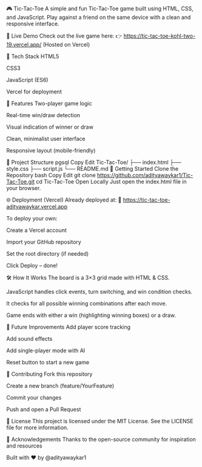 🎮 Tic‑Tac‑Toe
A simple and fun Tic‑Tac‑Toe game built using HTML, CSS, and JavaScript. Play against a friend on the same device with a clean and responsive interface.

🔗 Live Demo
Check out the live game here:
👉 https://tic-tac-toe-kohl-two-19.vercel.app/
(Hosted on Vercel)

🧰 Tech Stack
HTML5

CSS3

JavaScript (ES6)

Vercel for deployment

🎯 Features
Two-player game logic

Real-time win/draw detection

Visual indication of winner or draw

Clean, minimalist user interface

Responsive layout (mobile-friendly)

📁 Project Structure
pgsql
Copy
Edit
Tic-Tac-Toe/
├── index.html
├── style.css
├── script.js
└── README.md
🚀 Getting Started
Clone the Repository
bash
Copy
Edit
git clone https://github.com/adityawaykar1/Tic-Tac-Toe.git
cd Tic-Tac-Toe
Open Locally
Just open the index.html file in your browser.

🌐 Deployment (Vercel)
Already deployed at:
🔗 https://tic-tac-toe-adityawaykar.vercel.app

To deploy your own:

Create a Vercel account

Import your GitHub repository

Set the root directory (if needed)

Click Deploy – done!

🛠️ How It Works
The board is a 3×3 grid made with HTML & CSS.

JavaScript handles click events, turn switching, and win condition checks.

It checks for all possible winning combinations after each move.

Game ends with either a win (highlighting winning boxes) or a draw.

🧩 Future Improvements
Add player score tracking

Add sound effects

Add single-player mode with AI

Reset button to start a new game

🤝 Contributing
Fork this repository

Create a new branch (feature/YourFeature)

Commit your changes

Push and open a Pull Request

📜 License
This project is licensed under the MIT License.
See the LICENSE file for more information.

🙌 Acknowledgements
Thanks to the open-source community for inspiration and resources

Built with ❤️ by @adityawaykar1
